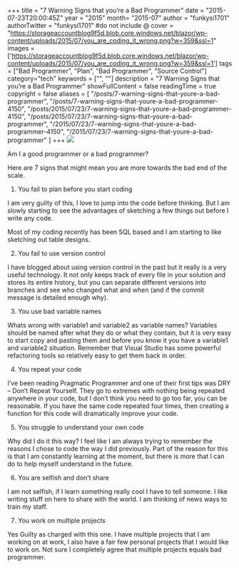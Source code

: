 +++
title = "7 Warning Signs that you’re a Bad Programmer"
date = "2015-07-23T20:00:45Z"
year = "2015"
month= "2015-07"
author = "funkysi1701"
authorTwitter = "funkysi1701" #do not include @
cover = "https://storageaccountblog9f5d.blob.core.windows.net/blazor/wp-content/uploads/2015/07/you_are_coding_it_wrong.png?w=359&ssl=1"
images = ['https://storageaccountblog9f5d.blob.core.windows.net/blazor/wp-content/uploads/2015/07/you_are_coding_it_wrong.png?w=359&ssl=1']
tags = ["Bad Programmer", "Plan", "Bad Programmer", "Source Control"]
category="tech"
keywords = ["", ""]
description =  "7 Warning Signs that you’re a Bad Programmer"
showFullContent = false
readingTime = true
copyright = false
aliases = [
    "/posts/7-warning-signs-that-youre-a-bad-programmer",
    "/posts/7-warning-signs-that-youre-a-bad-programmer-4150",
    "/posts/2015/07/23/7-warning-signs-that-youre-a-bad-programmer-4150",
    "/posts/2015/07/23/7-warning-signs-that-youre-a-bad-programmer",
    "/2015/07/23/7-warning-signs-that-youre-a-bad-programmer-4150",
    "/2015/07/23/7-warning-signs-that-youre-a-bad-programmer"
]
+++
![](https://storageaccountblog9f5d.blob.core.windows.net/blazor/wp-content/uploads/2015/07/you_are_coding_it_wrong.png?w=359&ssl=1)

Am I a good programmer or a bad programmer?

Here are 7 signs that might mean you are more towards the bad end of the scale.

1) You fail to plan before you start coding

I am very guilty of this, I love to jump into the code before thinking. But I am slowly starting to see the advantages of sketching a few things out before I write any code.

Most of my coding recently has been SQL based and I am starting to like sketching out table designs.

2) You fail to use version control

I have blogged about using version control in the past but it really is a very useful technology. It not only keeps track of every file in your solution and stores its entire history, but you can separate different versions into branches and see who changed what and when (and if the commit message is detailed enough why).

3) You use bad variable names

Whats wrong with variable1 and variable2 as variable names? Variables should be named after what they do or what they contain, but it is very easy to start copy and pasting them and before you know it you have a variable1 and variable2 situation. Remember that Visual Studio has some powerful refactoring tools so relatively easy to get them back in order.

4) You repeat your code

I’ve been reading Pragmatic Programmer and one of their first tips was DRY – Don’t Repeat Yourself. They go to extremes with nothing being repeated anywhere in your code, but I don’t think you need to go too far, you can be reasonable. If you have the same code repeated four times, then creating a function for this code will dramatically improve your code.

5) You struggle to understand your own code

Why did I do it this way? I feel like I am always trying to remember the reasons I chose to code the way I did previously. Part of the reason for this is that I am constantly learning at the moment, but there is more that I can do to help myself understand in the future.

6) You are selfish and don’t share

I am not selfish, if I learn something really cool I have to tell someone. I like writing stuff on here to share with the world. I am thinking of news ways to train my staff.

7) You work on multiple projects

Yes Guilty as charged with this one. I have multiple projects that I am working on at work, I also have a fair few personal projects that I would like to work on. Not sure I completely agree that multiple projects equals bad programmer.